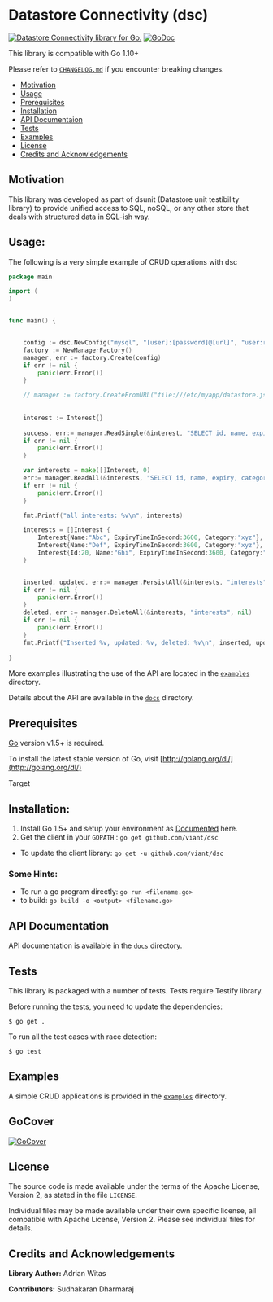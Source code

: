 # Datastore Connectivity (dsc)

[![Datastore Connectivity library for Go.](https://goreportcard.com/badge/github.com/viant/dsc)](https://goreportcard.com/report/github.com/viant/dsc)
[![GoDoc](https://godoc.org/github.com/viant/dsc?status.svg)](https://godoc.org/github.com/viant/dsc)

This library is compatible with Go 1.10+

Please refer to [`CHANGELOG.md`](CHANGELOG.md) if you encounter breaking changes.

- [Motivation](#Motivation)
- [Usage](#Usage)
- [Prerequisites](#Prerequisites)
- [Installation](#Installation)
- [API Documentaion](#API-Documentation)
- [Tests](#Tests)
- [Examples](#Examples)
- [License](#License)
- [Credits and Acknowledgements](#Credits-and-Acknowledgements)



## Motivation

This library was developed as part of dsunit (Datastore unit testibility library) to provide unified access to SQL, noSQL, 
or any other store that deals with structured data in SQL-ish way.


## Usage:


The following is a very simple example of CRUD operations with dsc

```go
package main

import (
)


func main() {


	config := dsc.NewConfig("mysql", "[user]:[password]@[url]", "user:root,password:dev,url:tcp(127.0.0.1:3306)/mydb?parseTime=true")
	factory := NewManagerFactory()
	manager, err := factory.Create(config)
    if err != nil {
        panic(err.Error())
	}

    // manager := factory.CreateFromURL("file:///etc/myapp/datastore.json")
  
  
    interest := Interest{}
    
    success, err:= manager.ReadSingle(&interest, "SELECT id, name, expiry, category FROM interests WHERE id = ?", []interface{}{id},nil)
	if err != nil {
        panic(err.Error())
	}

    var interests = make([]Interest, 0)
    err:= manager.ReadAll(&interests, "SELECT id, name, expiry, category FROM interests", nil ,nil)
    if err != nil {
        panic(err.Error())
    }

    fmt.Printf("all interests: %v\n", interests)

    interests = []Interest {
        Interest{Name:"Abc", ExpiryTimeInSecond:3600, Category:"xyz"},
        Interest{Name:"Def", ExpiryTimeInSecond:3600, Category:"xyz"},
        Interest{Id:20, Name:"Ghi", ExpiryTimeInSecond:3600, Category:"xyz"},
    }


	inserted, updated, err:= manager.PersistAll(&interests, "interests", nil)
	if err != nil {
        panic(err.Error())
   	}
    deleted, err := manager.DeleteAll(&interests, "interests", nil)
    if err != nil {
        panic(err.Error())
   	}
 	fmt.Printf("Inserted %v, updated: %v, deleted: %v\n", inserted, updated, deleted)
  
}
```

More examples illustrating the use of the API are located in the
[`examples`](examples) directory.

Details about the API are available in the [`docs`](docs) directory.

<a name="Prerequisites"></a>
## Prerequisites

[Go](http://golang.org) version v1.5+ is required.

To install the latest stable version of Go, visit
[http://golang.org/dl/](http://golang.org/dl/)


Target


<a name="Installation"></a>
## Installation:

1. Install Go 1.5+ and setup your environment as [Documented](http://golang.org/doc/code.html#GOPATH) here.
2. Get the client in your ```GOPATH``` : ```go get github.com/viant/dsc```
 * To update the client library: ```go get -u github.com/viant/dsc```


### Some Hints:

 * To run a go program directly: ```go run <filename.go>```
 * to build:  ```go build -o <output> <filename.go>```



<a name="API-Documentation"></a>

## API Documentation

API documentation is available in the [`docs`](docs/README.md) directory.


## Tests

This library is packaged with a number of tests. Tests require Testify library.

Before running the tests, you need to update the dependencies:

    $ go get .

To run all the test cases with race detection:

    $ go test



<a name="Examples"></a>
## Examples

A simple CRUD applications is provided in the [`examples`](examples) directory.


## GoCover

[![GoCover](http://gocover.io/github.com/viant/dsc)](http://gocover.io/github.com/viant/dsc)


<a name="License"></a>
## License

The source code is made available under the terms of the Apache License, Version 2, as stated in the file `LICENSE`.

Individual files may be made available under their own specific license,
all compatible with Apache License, Version 2. Please see individual files for details.


<a name="Credits-and-Acknowledgements"></a>

##  Credits and Acknowledgements

**Library Author:** Adrian Witas

**Contributors:** Sudhakaran Dharmaraj
